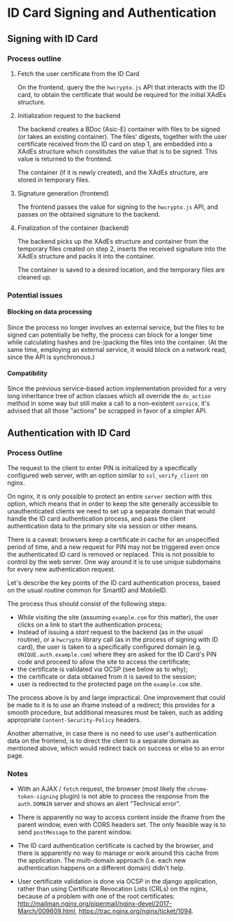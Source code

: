 # ID Card Signing and Authentication

## Signing with ID Card

### Process outline

1. Fetch the user certificate from the ID Card

   On the frontend, query the the `hwcrypto.js` API that interacts with the ID card,
   to obtain the certificate that would be required for the initial XAdEs structure.  

1. Initialization request to the backend 

   The backend creates a BDoc (Asic-E) container with files to be signed (or takes an existing container). 
   The files' digests, together with the user certificate received from the ID card on step 1,
   are embedded into a XAdEs structure which constitutes the value that is to be signed.
   This value is returned to the frontend.
   
   The container (if it is newly created), and the XAdEs structure, are stored in temporary files.
   
1. Signature generation (frontend) 

   The frontend passes the value for signing to the `hwcrypto.js` API, 
   and passes on the obtained signature to the backend. 
   
1. Finalization of the container (backend) 

   The backend picks up the XAdEs structure and container 
   from the temporary files created on step 2, 
   inserts the received signature into the XAdEs structure and packs it into the container.
  
   The container is saved to a desired location, and the temporary files are cleaned up.
   

### Potential issues

#### Blocking on data processing

Since the process no longer involves an external service, but the files to be signed can potentially
be hefty, the process can block for a longer time while calculating hashes and (re-)packing the files
into the container. (At the same time, employing an external service, it would block on a network read, 
since the API is synchronous.)

#### Compatibility

Since the previous service-based action implementation provided for a very long inheritance tree
of action classes which all override the `do_action` method in some way but still make a call to a
non-existent `service`, it's advised that all those "actions" be scrapped in favor of a simpler API. 

## Authentication with ID Card

### Process Outline

The request to the client to enter PIN is initialized by a specifically configured web server,
with an option similar to `ssl_verify_client` on nginx.

On nginx, it is only possible to protect an entire `server` section with this option, which means that
in order to keep the site generally accessible to unauthenticated clients we need to set up a separate domain
that would handle the ID card authentication process, and pass the client authentication data to the primary site
via session or other means.

There is a caveat: browsers keep a certificate in cache for an unspecified period of time,
and a new request for PIN may not be triggered even once the authenticated ID card is removed or replaced.
This is not possible to control by the web server. 
One way around it is to use unique subdomains for every new authentication request.

Let's describe the key points of the ID card authentication process, based on the usual routine common for
SmartID and MobileID. 

The process thus should consist of the following steps:
* While visiting the site (assuming `example.com` for this matter), the user clicks on a link to start the authentication process;
* Instead of issuing a _start_ request to the backend (as in the usual routine), 
  or a `hwcrypto` library call (as in the process of signing with ID card), the user is taken to a specifically configured
  domain (e.g. `UNIQUE.auth.example.com`) where they are asked for the ID Card's PIN code and 
  proceed to allow the site to access the certificate;
* the certificate is validated via OCSP (see below as to why);
* the certificate or data obtained from it is saved to the session;
* user is redirected to the protected page on the `example.com` site.

The process above is by and large impractical. One improvement that could be made to it is to use an iframe instead of
a redirect; this provides for a smooth procedure, but additional measures must be taken, such as adding appropriate
`Content-Security-Policy` headers.

Another alternative, in case there is no need to use user's authentication data on the frontend,
is to direct the client to a separate domain as mentioned above, which would redirect back on success or else
to an error page.

### Notes

* With an AJAX / `fetch` request, the browser (most likely the `chrome-token-signing` plugin) is not able to process
  the response from the `auth.DOMAIN` server and shows an alert "Technical error".

* There is apparently no way to access content inside the iframe from the parent window, 
  even with CORS headers set. The only feasible way is to send `postMessage` to the parent window.

* The ID card authentication certificate is cached by the browser, 
  and there is apparently no way to manage or work around this cache from the application.
  The multi-domain approach (i.e. each new authentication happens on a different domain) didn't help.

* User certificate validation is done via OCSP in the django application, rather than using 
  Certificate Revocation Lists (CRLs) on the nginx, because of a problem with one of the root certificates: 
  http://mailman.nginx.org/pipermail/nginx-devel/2017-March/009609.html, https://trac.nginx.org/nginx/ticket/1094.
